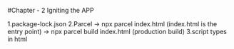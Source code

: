 #Chapter - 2 Igniting the APP

1.package-lock.json
2.Parcel
    -> npx parcel index.html (index.html is the entry point)
    -> npx parcel build index.html (production build) 
3.script types in html